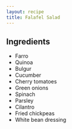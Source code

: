 ```yaml
---
layout: recipe
title: Falafel Salad
---
```


## Ingredients

* Farro
* Quinoa
* Bulgur
* Cucumber
* Cherry tomatoes
* Green onions
* Spinach
* Parsley
* Cilantro
* Fried chickpeas
* White bean dressing
